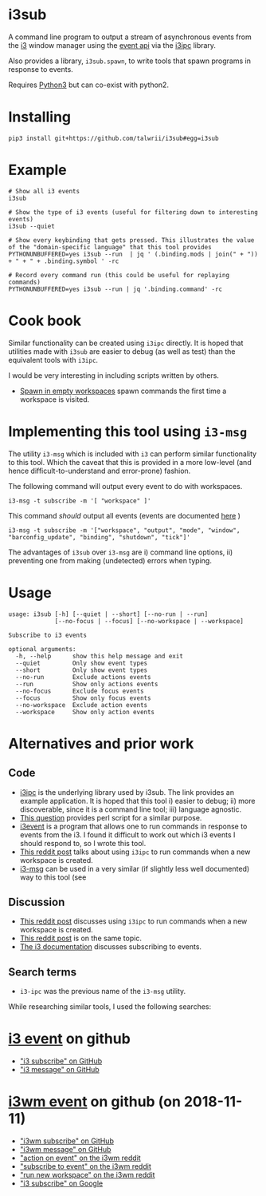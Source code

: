 <!-- This is generated by make-readme.py do not edit -->
# i3sub

A command line program to output a stream of asynchronous events from the [i3](https://github.com/i3/i3) window manager using the [event api](https://i3wm.org/docs/ipc.html) via the [i3ipc](https://github.com/acrisci/i3ipc-python) library.

Also provides a library, `i3sub.spawn`, to write tools that spawn programs in response to events.

Requires [Python3](https://www.python.org/download/releases/3.0/) but can co-exist with python2.

# Installing

```
pip3 install git+https://github.com/talwrii/i3sub#egg=i3sub
```

# Example

```
# Show all i3 events
i3sub

# Show the type of i3 events (useful for filtering down to interesting events)
i3sub --quiet

# Show every keybinding that gets pressed. This illustrates the value of the "domain-specific language" that this tool provides
PYTHONUNBUFFERED=yes i3sub --run  | jq ' (.binding.mods | join(" + ")) + " + " + .binding.symbol ' -rc

# Record every command run (this could be useful for replaying commands)
PYTHONUNBUFFERED=yes i3sub --run | jq '.binding.command' -rc
```

# Cook book

Similar functionality can be created using `i3ipc` directly. It is hoped that utilities made with `i3sub` are easier to debug (as well as test) than the equivalent tools with `i3ipc`.

I would be very interesting in including scripts written by others.

* [Spawn in empty workspaces](examples/workspace_spawn.py) spawn commands the first time a workspace is visited.

# Implementing this tool using `i3-msg`

The utility `i3-msg` which is included with `i3` can perform similar functionality to this tool. Which the caveat that this is provided in a more low-level (and hence difficult-to-understand and error-prone) fashion.

The following command will output every event to do with workspaces.

    i3-msg -t subscribe -m '[ "workspace" ]'

This command *should* output all events (events are documented [here](https://i3wm.org/docs/ipc.html#events)
)

    i3-msg -t subscribe -m '["workspace", "output", "mode", "window", "barconfig_update", "binding", "shutdown", "tick"]'

The advantages of `i3sub` over `i3-msg` are i) command line options, ii) preventing one from making (undetected) errors when typing.

# Usage

```
usage: i3sub [-h] [--quiet | --short] [--no-run | --run]
             [--no-focus | --focus] [--no-workspace | --workspace]

Subscribe to i3 events

optional arguments:
  -h, --help      show this help message and exit
  --quiet         Only show event types
  --short         Only show event types
  --no-run        Exclude actions events
  --run           Show only actions events
  --no-focus      Exclude focus events
  --focus         Show only focus events
  --no-workspace  Exclude action events
  --workspace     Show only action events

```

# Alternatives and prior work


## Code

* [i3ipc](https://github.com/acrisci/i3ipc-python) is the underlying library used by i3sub. The link provides an example application. It is hoped that this tool i) easier to debug; ii) more discoverable, since it is a command line tool; iii) language agnostic. 
* [This question](https://faq.i3wm.org/question/5721/how-do-i-subscribe-to-i3-events-using-bash-easily.1.html) provides perl script for a similar purpose.
* [i3event](https://github.com/samuelotter/i3event.git) is a program that allows one to run commands in response to events from the i3. I found it difficult to work out which i3 events I should respond to, so I wrote this tool.
* [This reddit post](https://www.reddit.com/r/i3wm/comments/8iu51c/how_to_run_a_command_when_a_new_workspace_is/) talks about using `i3ipc` to run commands when a new workspace is created.
* [i3-msg](https://build.i3wm.org/docs/i3-msg.html) can be used in a very similar (if slightly less well documented) way to this tool (see 


## Discussion

* [This reddit post](https://www.reddit.com/r/i3wm/comments/8iu51c/how_to_run_a_command_when_a_new_workspace_is/) discusses using `i3ipc` to run commands when a new workspace is created.
* [This reddit post](https://www.reddit.com/r/i3wm/comments/4b45p7/auto_start_applications_on_entering_empty/d16sj5w/) is on the same topic.
* [The i3 documentation](https://i3wm.org/docs/ipc.html#_subscribing_to_events) discusses subscribing to events.
## Search terms
* `i3-ipc` was the previous name of the `i3-msg` utility.

While researching similar tools, I used the following searches:

# [i3 event](https://github.com/search?q=i3+event) on github 
* ["i3 subscribe" on GitHub](https://github.com/search?utf8=%E2%9C%93&q=i3+subscribe&type=)
* ["i3 message" on GitHub](https://github.com/search?q=i3+message)
# [i3wm event](https://github.com/search?q=i3+event) on github (on 2018-11-11)
* ["i3wm subscribe" on GitHub](https://github.com/search?utf8=%E2%9C%93&q=i3+subscribe&type=)
* ["i3wm message" on GitHub](https://github.com/search?q=i3+message)
* ["action on event" on the i3wm reddit](https://www.reddit.com/r/i3wm/search?q=action%20on%20event&restrict_sr=1)
* ["subscribe to event" on the i3wm reddit](https://www.reddit.com/r/i3wm/search?q=subscribe%20to%20event&restrict_sr=1)
* ["run new workspace" on the i3wm reddit](https://www.reddit.com/r/i3wm/search?q=run%20new%20workspace&restrict_sr=1)
* ["i3 subscribe" on Google](https://www.google.com/search?q=i3+subscribe)

